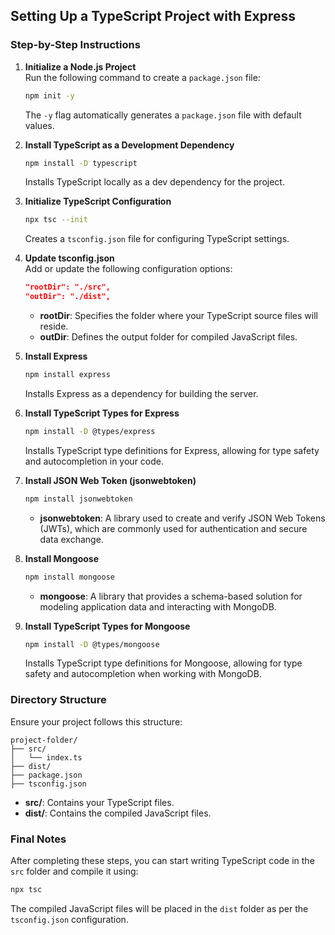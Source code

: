 ## Setting Up a TypeScript Project with Express

### Step-by-Step Instructions

1. **Initialize a Node.js Project**  
   Run the following command to create a `package.json` file:
   ```bash
   npm init -y
   ```
   The `-y` flag automatically generates a `package.json` file with default values.

2. **Install TypeScript as a Development Dependency**  
   ```bash
   npm install -D typescript
   ```
   Installs TypeScript locally as a dev dependency for the project.

3. **Initialize TypeScript Configuration**  
   ```bash
   npx tsc --init
   ```
   Creates a `tsconfig.json` file for configuring TypeScript settings.

4. **Update tsconfig.json**  
   Add or update the following configuration options:
   ```json
   "rootDir": "./src",
   "outDir": "./dist",
   ```
   - **rootDir**: Specifies the folder where your TypeScript source files will reside.
   - **outDir**: Defines the output folder for compiled JavaScript files.

5. **Install Express**  
   ```bash
   npm install express
   ```
   Installs Express as a dependency for building the server.

6. **Install TypeScript Types for Express**  
   ```bash
   npm install -D @types/express
   ```
   Installs TypeScript type definitions for Express, allowing for type safety and autocompletion in your code.

7. **Install JSON Web Token (jsonwebtoken)**  
   ```bash
   npm install jsonwebtoken
   ```
   - **jsonwebtoken**: A library used to create and verify JSON Web Tokens (JWTs), which are commonly used for authentication and secure data exchange.

8. **Install Mongoose**  
   ```bash
   npm install mongoose
   ```
   - **mongoose**: A library that provides a schema-based solution for modeling application data and interacting with MongoDB.

9. **Install TypeScript Types for Mongoose**  
   ```bash
   npm install -D @types/mongoose
   ```
   Installs TypeScript type definitions for Mongoose, allowing for type safety and autocompletion when working with MongoDB.

### Directory Structure
Ensure your project follows this structure:
```
project-folder/
├── src/
│   └── index.ts
├── dist/
├── package.json
├── tsconfig.json
```
- **src/**: Contains your TypeScript files.
- **dist/**: Contains the compiled JavaScript files.

### Final Notes
After completing these steps, you can start writing TypeScript code in the `src` folder and compile it using:
```bash
npx tsc
```
The compiled JavaScript files will be placed in the `dist` folder as per the `tsconfig.json` configuration.
